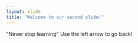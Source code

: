 ```yaml
---
layout: slide
title: "Welcome to our second slide!"
---
```

"Never stop learning"
Use the left arrow to go back!
